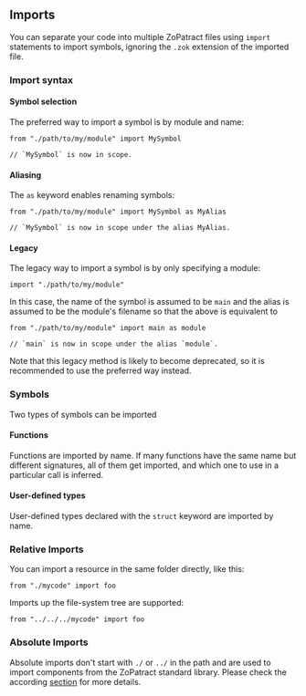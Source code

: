 ## Imports

You can separate your code into multiple ZoPatract files using `import` statements to import symbols, ignoring the `.zok` extension of the imported file.

### Import syntax

#### Symbol selection

The preferred way to import a symbol is by module and name:
```zopatract
from "./path/to/my/module" import MySymbol

// `MySymbol` is now in scope.
```

#### Aliasing

The `as` keyword enables renaming symbols:

```zopatract
from "./path/to/my/module" import MySymbol as MyAlias

// `MySymbol` is now in scope under the alias MyAlias.
```
#### Legacy

The legacy way to import a symbol is by only specifying a module:
```
import "./path/to/my/module"
```
In this case, the name of the symbol is assumed to be `main` and the alias is assumed to be the module's filename so that the above is equivalent to
```zopatract
from "./path/to/my/module" import main as module

// `main` is now in scope under the alias `module`.
```

Note that this legacy method is likely to become deprecated, so it is recommended to use the preferred way instead.
### Symbols

Two types of symbols can be imported

#### Functions
Functions are imported by name. If many functions have the same name but different signatures, all of them get imported, and which one to use in a particular call is inferred.

#### User-defined types
User-defined types declared with the `struct` keyword are imported by name.

### Relative Imports

You can import a resource in the same folder directly, like this:
```zopatract
from "./mycode" import foo
```

Imports up the file-system tree are supported:
```zopatract
from "../../../mycode" import foo
```

### Absolute Imports

Absolute imports don't start with `./` or `../` in the path and are used to import components from the ZoPatract standard library. Please check the according [section](./stdlib.html) for more details.